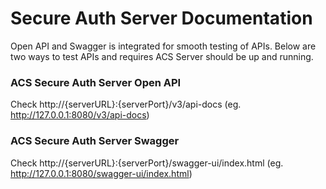 # Secure Auth Server Documentation

Open API and Swagger is integrated for smooth testing of APIs.
Below are two ways to test APIs and requires ACS Server should be up and running.


### ACS Secure Auth Server Open API
Check http://{serverURL}:{serverPort}/v3/api-docs (eg. http://127.0.0.1:8080/v3/api-docs)

### ACS Secure Auth Server Swagger
Check http://{serverURL}:{serverPort}/swagger-ui/index.html (eg. http://127.0.0.1:8080/swagger-ui/index.html)